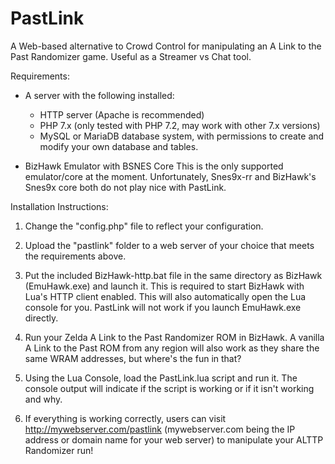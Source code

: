 # PastLink
A Web-based alternative to Crowd Control for manipulating an A Link to the Past Randomizer game. Useful as a Streamer vs Chat tool.

Requirements:
- A server with the following installed:
	- HTTP server (Apache is recommended)
	- PHP 7.x (only tested with PHP 7.2, may work with other 7.x versions)
	- MySQL or MariaDB database system, with permissions to create and modify your own database and tables.

- BizHawk Emulator with BSNES Core
This is the only supported emulator/core at the moment.
Unfortunately, Snes9x-rr and BizHawk's Snes9x core both do not play nice with PastLink.

Installation Instructions:
1. Change the "config.php" file to reflect your configuration.

2. Upload the "pastlink" folder to a web server of your choice that meets the requirements above.

3. Put the included BizHawk-http.bat file in the same directory as BizHawk (EmuHawk.exe) and launch it. This is required to start BizHawk with Lua's HTTP client enabled. This will also automatically open the Lua console for you. PastLink will not work if you launch EmuHawk.exe directly.
 
4. Run your Zelda A Link to the Past Randomizer ROM in BizHawk. A vanilla A Link to the Past ROM from any region will also work as they share the same WRAM addresses, but where's the fun in that?

5. Using the Lua Console, load the PastLink.lua script and run it. The console output will indicate if the script is working or if it isn't working and why.
 
6. If everything is working correctly, users can visit http://mywebserver.com/pastlink (mywebserver.com being the IP address or domain name for your web server) to manipulate your ALTTP Randomizer run!